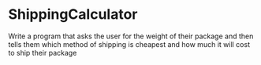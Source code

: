 # ShippingCalculator

Write a program that asks the user for the weight of their package and then tells them which method of shipping is cheapest and how much it will cost to ship their package 
